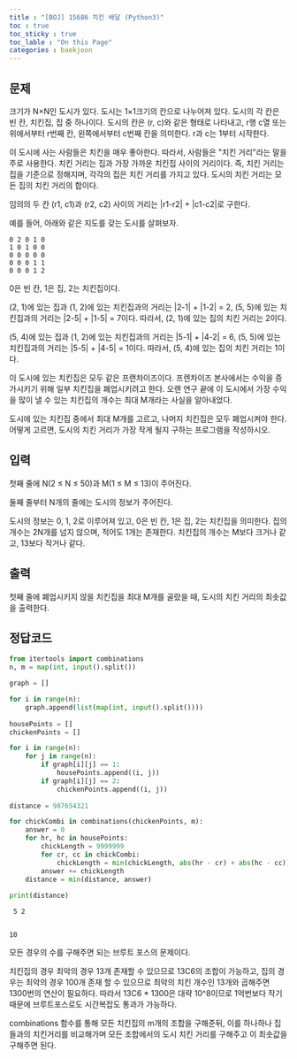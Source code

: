 ```yaml
---
title : "[BOJ] 15686 치킨 배달 (Python3)"
toc : true
toc_sticky : true
toc_lable : "On this Page"
categories : baekjoon
---
```

## 문제
크기가 N×N인 도시가 있다. 도시는 1×1크기의 칸으로 나누어져 있다. 도시의 각 칸은 빈 칸, 치킨집, 집 중 하나이다. 도시의 칸은 (r, c)와 같은 형태로 나타내고, r행 c열 또는 위에서부터 r번째 칸, 왼쪽에서부터 c번째 칸을 의미한다. r과 c는 1부터 시작한다.

이 도시에 사는 사람들은 치킨을 매우 좋아한다. 따라서, 사람들은 "치킨 거리"라는 말을 주로 사용한다. 치킨 거리는 집과 가장 가까운 치킨집 사이의 거리이다. 즉, 치킨 거리는 집을 기준으로 정해지며, 각각의 집은 치킨 거리를 가지고 있다. 도시의 치킨 거리는 모든 집의 치킨 거리의 합이다.

임의의 두 칸 (r1, c1)과 (r2, c2) 사이의 거리는 |r1-r2| + |c1-c2|로 구한다.

예를 들어, 아래와 같은 지도를 갖는 도시를 살펴보자.

```
0 2 0 1 0
1 0 1 0 0
0 0 0 0 0
0 0 0 1 1
0 0 0 1 2
```

0은 빈 칸, 1은 집, 2는 치킨집이다.

(2, 1)에 있는 집과 (1, 2)에 있는 치킨집과의 거리는 |2-1| + |1-2| = 2, (5, 5)에 있는 치킨집과의 거리는 |2-5| + |1-5| = 7이다. 따라서, (2, 1)에 있는 집의 치킨 거리는 2이다.

(5, 4)에 있는 집과 (1, 2)에 있는 치킨집과의 거리는 |5-1| + |4-2| = 6, (5, 5)에 있는 치킨집과의 거리는 |5-5| + |4-5| = 1이다. 따라서, (5, 4)에 있는 집의 치킨 거리는 1이다.

이 도시에 있는 치킨집은 모두 같은 프랜차이즈이다. 프렌차이즈 본사에서는 수익을 증가시키기 위해 일부 치킨집을 폐업시키려고 한다. 오랜 연구 끝에 이 도시에서 가장 수익을 많이 낼 수 있는  치킨집의 개수는 최대 M개라는 사실을 알아내었다.

도시에 있는 치킨집 중에서 최대 M개를 고르고, 나머지 치킨집은 모두 폐업시켜야 한다. 어떻게 고르면, 도시의 치킨 거리가 가장 작게 될지 구하는 프로그램을 작성하시오.

## 입력
첫째 줄에 N(2 ≤ N ≤ 50)과 M(1 ≤ M ≤ 13)이 주어진다.

둘째 줄부터 N개의 줄에는 도시의 정보가 주어진다.

도시의 정보는 0, 1, 2로 이루어져 있고, 0은 빈 칸, 1은 집, 2는 치킨집을 의미한다. 집의 개수는 2N개를 넘지 않으며, 적어도 1개는 존재한다. 치킨집의 개수는 M보다 크거나 같고, 13보다 작거나 같다.

## 출력
첫째 줄에 폐업시키지 않을 치킨집을 최대 M개를 골랐을 때, 도시의 치킨 거리의 최솟값을 출력한다.

## 정답코드 


```python
from itertools import combinations
n, m = map(int, input().split())

graph = []

for i in range(n):
    graph.append(list(map(int, input().split())))
    
housePoints = []
chickenPoints = []

for i in range(n):
    for j in range(n):
        if graph[i][j] == 1:
            housePoints.append((i, j))
        if graph[i][j] == 2:
            chickenPoints.append((i, j))
            
distance = 987654321

for chickCombi in combinations(chickenPoints, m):
    answer = 0
    for hr, hc in housePoints:
        chickLength = 9999999
        for cr, cc in chickCombi:
            chickLength = min(chickLength, abs(hr - cr) + abs(hc - cc))
        answer += chickLength
    distance = min(distance, answer)
    
print(distance)
```

     5 2


    10


모든 경우의 수를 구해주면 되는 브루트 포스의 문제이다.

치킨집의 경우 최악의 경우 13개 존재할 수 있으므로 13C6의 조합이 가능하고, 집의 경우는 최악의 경우 100개 존재 할 수 있으므로 최악의 치킨 개수인 13개와 곱해주면 1300번의 연산이 필요하다. 따라서 13C6 * 1300은 대략 10^8이므로 1억번보다 작기때문에 브루트포스로도 시간복잡도 통과가 가능하다.

combinations 함수를 통해 모든 치킨집의 m개의 조합을 구해준뒤, 이를 하나하나 집들과의 치킨거리를 비교해가며 모든 조합에서의 도시 치킨 거리를 구해주고 이 최솟값을 구해주면 된다.



